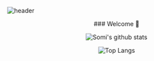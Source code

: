 ![header](https://capsule-render.vercel.app/api?type=waving&text=Nam%20Somi)

<div align="center">
  ### Welcome 👋

![Somi's github stats](https://github-readme-stats.vercel.app/api?username=somi4219&show_icons=true&theme=solarized-light)

![Top Langs](https://github-readme-stats.vercel.app/api/top-langs/?username=somi4219&layout=compact&theme=solarized-light)
</div>

<!--
**somi4219/somi4219** is a ✨ _special_ ✨ repository because its `README.md` (this file) appears on your GitHub profile.

Here are some ideas to get you started:

- 🔭 I’m currently working on ...
- 🌱 I’m currently learning ...
- 👯 I’m looking to collaborate on ...
- 🤔 I’m looking for help with ...
- 💬 Ask me about ...
- 📫 How to reach me: ...
- 😄 Pronouns: ...
- ⚡ Fun fact: ...
-->
